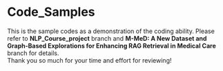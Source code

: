 # Code_Samples

This is the sample codes as a demonstration of the coding ability. Please refer to **NLP_Course_project** branch and **M-MeD: A New Dataset and Graph-Based Explorations for Enhancing RAG Retrieval in Medical Care** branch for details.\
Thank you so much for your time and effort for reviewing!
